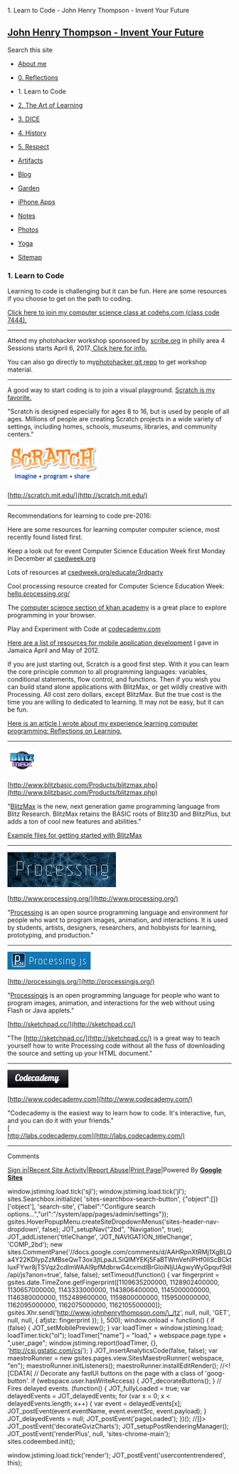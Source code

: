 1\. Learn to Code - John Henry Thompson - Invent Your Future 

[John Henry Thompson - Invent Your Future](index.html)
------------------------------------------------------

Search this site

*   [About me](home.html)
    
*   [0\. Reflections](0-refections-on-learning.html)
    
*   1\. Learn to Code
    
*   [2\. The Art of Learning](the-art-of-learning.html)
    
*   [3\. DICE](3-dice.html)
    
*   [4\. History](4-history.html)
    
*   [5\. Respect](heros.html)
    
*   [Artifacts](artifacts.html)
    
*   [Blog](z-blog-1.html)
    
*   [Garden](4-garden.html)
    
*   [iPhone Apps](iphone-apps.html)
    
*   [Notes](notes.html)
    
*   [Photos](family.html)
    
*   [Yoga](yoga.html)
    
*   [Sitemap](system/app/pages/sitemap/hierarchy.html)
    

### 1\. Learn to Code

Learning to code is challenging but it can be fun. Here are some resources if you choose to get on the path to coding.

  

[Click here to join my computer science class at codehs.com (class code 7444).](http://codehs.com/go/7444)

  

* * *

  

Attend my photohacker workshop sponsored by [scribe.org](http://scribe.org/) in philly area 4 Sessions starts April 6, 2017.[ Click here for info.](http://scribe.org/events/youth-learn-hackers-take-control-your-photos)

  

You can also go directly to my[photohacker git repo](https://github.com/jht1900/photohacker) to get workshop material.

  

* * *

A good way to start coding is to join a visual playground. [Scratch is my favorite.](http://scratch.mit.edu/)

  

"Scratch is designed especially for ages 8 to 16, but is used by people of all ages. Millions of people are creating Scratch projects in a wide variety of settings, including homes, schools, museums, libraries, and community centers."

  

![](_/rsrc/1295018001782/learning-to-program/scratch-logo.png)  

[http://scratch.mit.edu/](http://scratch.mit.edu/)  

  

* * *

Recommendations for learning to code pre-2016:

  

Here are some resources for learning computer computer science, most recently found listed first. 

  

Keep a look out for event Computer Science Education Week first Monday in December at [csedweek.org](http://csedweek.org/)  
  
Lots of resources at [csedweek.org/educate/3rdparty](http://csedweek.org/educate/3rdparty)  
  
Cool processing resource created for Computer Science Education Week: [hello.processing.org/](http://hello.processing.org/)  
  
The [computer science section of khan academy](http://www.khanacademy.org/cs) is a great place to explore  programming in your browser.  
  
Play and Experiment with Code at [codecademy.com](http://www.codecademy.com/)  
  
[Here are a list of resources for mobile application development](../www.j4u2.com/breadfruit/index.html) I gave in Jamaica April and May of 2012.  
  

If you are just starting out, Scratch is a good first step. With it you can learn the core principle common to all programming languages: variables, conditional statements, flow control, and functions. Then if you wish you can build stand alone applications with BlitzMax, or get wildly creative with Processing. All cost zero dollars, except BlitzMax. But the true cost is the time you are willing to dedicated to learning. It may not be easy, but it can be fun.  
  
[Here is an article I wrote about my experience learning computer programming: Reflections on Learning.](the-art-of-learning/reflections.html)  

  

* * *

  

[![](_/rsrc/1295018101864/learning-to-program/blitzmax-logo.png)](http://www.blitzbasic.com/Products/blitzmax.php)

  

[http://www.blitzbasic.com/Products/blitzmax.php](http://www.blitzbasic.com/Products/blitzmax.php)

"[BlitzMax](http://www.blitzbasic.com/Products/blitzmax.php) is the new, next generation game programming language from Blitz Research. BlitzMax retains the BASIC roots of Blitz3D and BlitzPlus, but adds a ton of cool new features and abilities."

  
[Example files for getting started with BlitzMax](https://github.com/jht1900/BlitzMax-Kickstart)  
  

* * *

  

[![](_/rsrc/1295018136175/learning-to-program/processing-logo.png)](http://www.blitzbasic.com/Products/blitzmax.php)

  

[http://www.processing.org/](http://www.processing.org/)

"[Processing](http://processing.org/) is an open source programming language and environment for people who want to program images, animation, and interactions. It is used by students, artists, designers, researchers, and hobbyists for learning, prototyping, and production."

  

* * *

  

[![](_/rsrc/1295018169988/learning-to-program/processing-js.png)](http://www.blitzbasic.com/Products/blitzmax.php)

  

[http://processingjs.org/](http://processingjs.org/)

"[Processingjs](http://processingjs.org/) is an open programming language for people who want to program images, animation, and interactions for the web without using Flash or Java applets."

  
[http://sketchpad.cc/](http://sketchpad.cc/)

"The [http://sketchpad.cc/](http://sketchpad.cc/) is a great way to teach yourself how to write Processing code without all the fuss of downloading the source and setting up your HTML document."  

* * *

[![](_/rsrc/1325242193071/learning-to-program/codeacademy.png)](http://www.codecademy.com)

  
[http://www.codecademy.com](http://www.codecademy.com/)  

  
"Codecademy is the easiest way to learn how to code. It's interactive, fun, and you can do it with your friends."  
[  
http://labs.codecademy.com](http://labs.codecademy.com/)  
  

* * *

  

  

  

Comments

[Sign in](https://accounts.google.com/ServiceLogin?continue=http://sites.google.com/a/johnhenrythompson.com/jht/learning-to-program&service=jotspot)|[Recent Site Activity](system/app/pages/recentChanges.html)|[Report Abuse](http://sites.google.com/a/johnhenrythompson.com/jht/system/app/pages/reportAbuse)|[Print Page](javascript:;)|Powered By **[Google Sites](http://sites.google.com/site)**

window.jstiming.load.tick('sjl'); window.jstiming.load.tick('jl'); sites.Searchbox.initialize( 'sites-searchbox-search-button', {"object":\[\]}\['object'\], 'search-site', {"label":"Configure search options...","url":"/system/app/pages/admin/settings"}); gsites.HoverPopupMenu.createSiteDropdownMenus('sites-header-nav-dropdown', false); JOT\_setupNav("2bd", "Navigation", true); JOT\_addListener('titleChange', 'JOT\_NAVIGATION\_titleChange', 'COMP\_2bd'); new sites.CommentPane('//docs.google.com/comments/d/AAHRpnXtRMj1XgBLQa4Y22KDIypZzMBseQwT3ox3jtLpaJLSiQIMYEKj5FaBTWmVehIPHf0lIScBCktIuxFYwr8jTSVqz2cdImWAAl9pfMdbrwG4cxmdIBrGloiNIjUAgwyWyGpquf9dI/api/js?anon=true', false, false); setTimeout(function() { var fingerprint = gsites.date.TimeZone.getFingerprint(\[1109635200000, 1128902400000, 1130657000000, 1143333000000, 1143806400000, 1145000000000, 1146380000000, 1152489600000, 1159800000000, 1159500000000, 1162095000000, 1162075000000, 1162105500000\]); gsites.Xhr.send('http://www.johnhenrythompson.com/\_/tz', null, null, 'GET', null, null, { afjstz: fingerprint }); }, 500); window.onload = function() { if (false) { JOT\_setMobilePreview(); } var loadTimer = window.jstiming.load; loadTimer.tick("ol"); loadTimer\["name"\] = "load," + webspace.page.type + ",user\_page"; window.jstiming.report(loadTimer, {}, 'http://csi.gstatic.com/csi'); } JOT\_insertAnalyticsCode(false, false); var maestroRunner = new gsites.pages.view.SitesMaestroRunner( webspace, "en"); maestroRunner.initListeners(); maestroRunner.installEditRender(); //<!\[CDATA\[ // Decorate any fastUI buttons on the page with a class of 'goog-button'. if (webspace.user.hasWriteAccess) { JOT\_decorateButtons(); } // Fires delayed events. (function() { JOT\_fullyLoaded = true; var delayedEvents = JOT\_delayedEvents; for (var x = 0; x < delayedEvents.length; x++) { var event = delayedEvents\[x\]; JOT\_postEvent(event.eventName, event.eventSrc, event.payload); } JOT\_delayedEvents = null; JOT\_postEvent('pageLoaded'); })(); //\]\]> JOT\_postEvent('decorateGvizCharts'); JOT\_setupPostRenderingManager(); JOT\_postEvent('renderPlus', null, 'sites-chrome-main'); sites.codeembed.init();

window.jstiming.load.tick('render'); JOT\_postEvent('usercontentrendered', this);